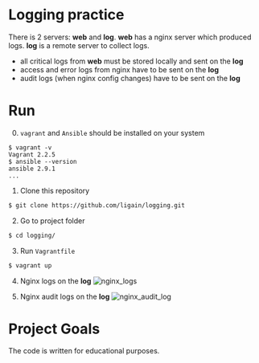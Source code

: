 # Logging  practice
There is 2 servers: **web** and **log**. **web** has a nginx server which produced logs. **log** is a remote server to collect logs.

- all critical logs from **web** must be stored locally and sent on the **log**  
- access and error logs from nginx have to be sent on the **log**  
- audit logs (when nginx config changes) have to be sent on the **log** 

# Run  
0) `vagrant` and `Ansible` should be installed on your system
```
$ vagrant -v
Vagrant 2.2.5
$ ansible --version
ansible 2.9.1
...
```
1) Clone this repository
```bash  
$ git clone https://github.com/ligain/logging.git  
``` 
2) Go to project folder
```bash  
$ cd logging/
```  
3) Run `Vagrantfile`
```bash  
$ vagrant up
```
4) Nginx logs on the **log**
![nginx_logs]([https://raw.githubusercontent.com/ligain/logging/master/screenshots/nginx_logs.png](https://raw.githubusercontent.com/ligain/logging/master/screenshots/nginx_logs.png))

5) Nginx audit logs on the **log**
![nginx_audit_log]([https://raw.githubusercontent.com/ligain/logging/master/screenshots/nginx_audit_log.png](https://raw.githubusercontent.com/ligain/logging/master/screenshots/nginx_audit_log.png))

# Project Goals 
The code is written for educational purposes.